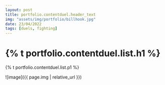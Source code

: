 ```yaml
---
layout: post
title: portfolio.contentduel.header_text
img: "assets/img/portfolio/billhook.jpg"
date: 23/04/2022
tags: [duels, fighting]
---
```


<h1>{% t portfolio.contentduel.list.h1 %}</h1>
<p>{% t portfolio.contentduel.list.p1 %}</p>

![image]({{ page.img | relative_url }})